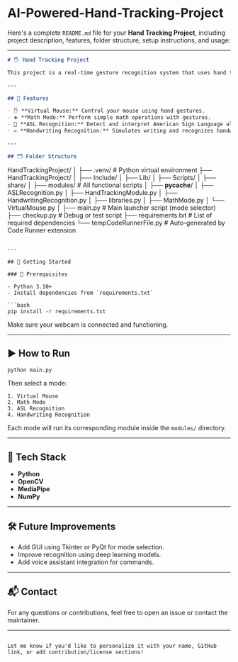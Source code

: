 # AI-Powered-Hand-Tracking-Project

Here's a complete `README.md` file for your **Hand Tracking Project**, including project description, features, folder structure, setup instructions, and usage:

---

```markdown
# 🖐️ Hand Tracking Project

This project is a real-time gesture recognition system that uses hand tracking to enable interactive applications like a Virtual Mouse, Math Solver, ASL (American Sign Language) Recognition, and Handwriting Recognition. It is built using **Python**, **OpenCV**, and **MediaPipe**.

---

## 📌 Features

- ✋ **Virtual Mouse:** Control your mouse using hand gestures.
- ➕ **Math Mode:** Perform simple math operations with gestures.
- 🤟 **ASL Recognition:** Detect and interpret American Sign Language alphabets.
- ✍️ **Handwriting Recognition:** Simulates writing and recognizes handwritten characters using tracked hand motion.

---

## 🗂️ Folder Structure

```
HandTrackingProject/
│
├── .venv/                  # Python virtual environment
├── HandTrackingProject/
│   ├── Include/
│   ├── Lib/
│   ├── Scripts/
│   ├── share/
│
├── modules/                # All functional scripts
│   ├── __pycache__/
│   ├── ASLRecognition.py
│   ├── HandTrackingModule.py
│   ├── HandwritingRecognition.py
│   ├── libraries.py
│   ├── MathMode.py
│   └── VirtualMouse.py
│
├── main.py                 # Main launcher script (mode selector)
├── checkup.py             # Debug or test script
├── requirements.txt       # List of required dependencies
└── tempCodeRunnerFile.py  # Auto-generated by Code Runner extension
```

---

## 🚀 Getting Started

### 🔧 Prerequisites

- Python 3.10+
- Install dependencies from `requirements.txt`

```bash
pip install -r requirements.txt
```

Make sure your webcam is connected and functioning.

---

## ▶️ How to Run

```bash
python main.py
```

Then select a mode:
```
1. Virtual Mouse
2. Math Mode
3. ASL Recognition
4. Handwriting Recognition
```

Each mode will run its corresponding module inside the `modules/` directory.

---

## 🧠 Tech Stack

- **Python**
- **OpenCV**
- **MediaPipe**
- **NumPy**

---

## 🛠️ Future Improvements

- Add GUI using Tkinter or PyQt for mode selection.
- Improve recognition using deep learning models.
- Add voice assistant integration for commands.

---

## 📬 Contact

For any questions or contributions, feel free to open an issue or contact the maintainer.

---

```

Let me know if you'd like to personalize it with your name, GitHub link, or add contribution/license sections!
